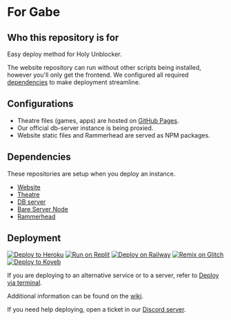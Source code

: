 # For Gabe

## Who this repository is for

Easy deploy method for Holy Unblocker.

The website repository can run without other scripts being installed, however you'll only get the frontend. We configured all required [dependencies](#dependencies) to make deployment streamline.

## Configurations

- Theatre files (games, apps) are hosted on [GitHub Pages](https://github.com/holy-unblocker/theatre).
- Our official db-server instance is being proxied.
- Website static files and Rammerhead are served as NPM packages.

## Dependencies

These repositories are setup when you deploy an instance.

- [Website](https://git.holy.how/holy/website)
- [Theatre](https://git.holy.how/holy/theatre)
- [DB server](https://git.holy.how/holy/db-server)
- [Bare Server Node](https://github.com/tomphttp/bare-server-node)
- [Rammerhead](https://github.com/binary-person/rammerhead)

## Deployment

[![Deploy to Heroku](https://binbashbanana.github.io/deploy-buttons/buttons/remade/heroku.svg)](https://heroku.com/deploy/?template=https://github.com/IfeeIhappy/NewerRepositoryForRepositorying)
[![Run on Replit](https://binbashbanana.github.io/deploy-buttons/buttons/remade/replit.svg)](https://replit.com/github/IfeeIhappy/NewerRepositoryForRepositorying)
[![Deploy on Railway](https://binbashbanana.github.io/deploy-buttons/buttons/remade/railway.svg)](https://github.com/IfeeIhappy/NewerRepositoryForRepositorying/wiki/Deploy-on-Railway)
[![Remix on Glitch](https://binbashbanana.github.io/deploy-buttons/buttons/remade/glitch.svg)](https://glitch.com/edit/#!/import/github/holy-unblocker/website-aio)
[![Deploy to Koyeb](https://binbashbanana.github.io/deploy-buttons/buttons/remade/koyeb.svg)](https://github.com/IfeeIhappy/NewerRepositoryForRepositorying/wiki/Deploy-to-Koyeb)

If you are deploying to an alternative service or to a server, refer to [Deploy via terminal](https://github.com/IfeeIhappy/NewerRepositoryForRepositorying/wiki/Deploy-via-terminal).

Additional information can be found on the [wiki](https://github.com/IfeeIhappy/NewerRepositoryForRepositorying/wiki).

If you need help deploying, open a ticket in our [Discord server](https://discord.gg/gvenmHBZsQ).
